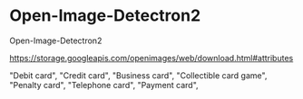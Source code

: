 # Open-Image-Detectron2
Open-Image-Detectron2

https://storage.googleapis.com/openimages/web/download.html#attributes

"Debit card",
"Credit card",
"Business card",
"Collectible card game",
"Penalty card",
"Telephone card",
"Payment card",

